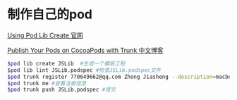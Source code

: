 
# 制作自己的pod

[Using Pod Lib Create 官网](https://guides.cocoapods.org/making/using-pod-lib-create)

[Publish Your Pods on CocoaPods with Trunk 中文博客](http://yulingtianxia.com/blog/2014/05/26/publish-your-pods-on-cocoapods-with-trunk/)

```bash
$pod lib create JSLib  #生成一个模版工程
$pod lib lint JSLib.podspec #检查JSLib.podspec文件
$pod trunk register 770649662@qq.com Zhong Jiasheng --description=macbook proe #注册
$pod trunk me #查看注册信息
$pod trunk push JSLib.podspec #提交
```
